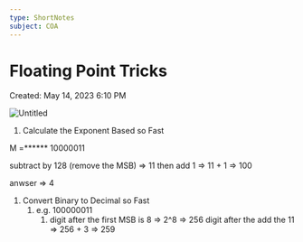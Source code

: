 ```yaml
---
type: ShortNotes
subject: COA
---
```

# Floating Point Tricks

Created: May 14, 2023 6:10 PM

![Untitled](Revision/Notes%20Revision/media/Untitled%204.png)

1. Calculate the Exponent Based so Fast

M =****** 10000011 

subtract by 128 (remove the MSB) ⇒ 11
then add 1 ⇒ 11 + 1 ⇒ 100

anwser ⇒ 4

1. Convert Binary to Decimal so Fast
    1. e.g. 100000011
        1. digit after the first MSB is 8 ⇒ 2^8 ⇒ 256
        digit after the add the 11 ⇒ 256 + 3 ⇒ 259